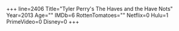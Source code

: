 +++
line=2406
Title="Tyler Perry's The Haves and the Have Nots"
Year=2013
Age=""
IMDb=6
RottenTomatoes=""
Netflix=0
Hulu=1
PrimeVideo=0
Disney=0
+++

